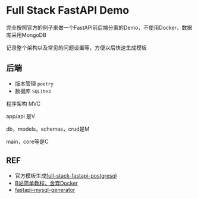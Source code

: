 # Full Stack FastAPI Demo

完全按照官方的例子来做一个FastAPI前后端分离的Demo，不使用Docker，数据库采用MongoDB

记录整个架构以及常见的问题设置等，方便以后快速生成模板



## 后端

* 版本管理 `poetry`
* 数据库 `SQLite3`



程序架构 MVC

app/api 是V

db，models，schemas，crud是M

main，core等是C





## REF

* 官方模板生成[full-stack-fastapi-postgresql](https://github.com/tiangolo/full-stack-fastapi-postgresql)
* [B站简单教程，舍弃Docker](https://www.bilibili.com/video/BV1M5411t7bn)
* [fastapi-mysql-generator](https://github.com/CoderCharm/fastapi-mysql-generator)

